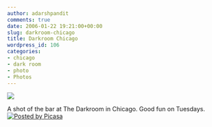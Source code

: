 ```yaml
---
author: adarshpandit
comments: true
date: 2006-01-22 19:21:00+00:00
slug: darkroom-chicago
title: Darkroom Chicago
wordpress_id: 106
categories:
- chicago
- dark room
- photo
- Photos
---
```


[![](http://photos1.blogger.com/blogger/5119/270/320/IMG_2963.jpg)](http://photos1.blogger.com/blogger/5119/270/640/IMG_2963.jpg)   
  
A shot of the bar at The Darkroom in Chicago. Good fun on Tuesdays. [![Posted by Picasa](http://photos1.blogger.com/pbp.gif)](http://picasa.google.com/)

